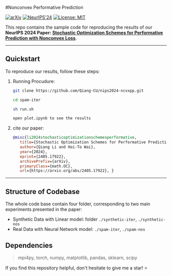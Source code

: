 #Nonconvex Performative Prediction

[![arXiv](https://img.shields.io/badge/arXiv-2304.11327-brightgreen)](https://arxiv.org/abs/2405.17922)
[![NeurIPS'24](https://img.shields.io/badge/Conference-NeurIPS'24-yellow)](https://neurips.cc/)
[![License: MIT](https://img.shields.io/badge/license-MIT-blue.svg)](https://opensource.org/licenses/MIT)

This repo contains the sample code for reproducing the results of our **NeurIPS 2024 Paper: [Stochastic Optimization Schemes for Performative Prediction with Nonconvex Loss](https://arxiv.org/abs/2405.17922)**.

---
## Quickstart

To reproduce our results, follow these steps:

1. Running Procudure:
   ```bash
   git clone https://github.com/Qiang-CU/nips2024-ncvxpp.git

   cd spam-iter 

   sh run.sh

   open plot.ipynb to see the results
   ```

2. cite our paper:
   ```bibtex
   @misc{li2024stochasticoptimizationschemesperformative,
      title={Stochastic Optimization Schemes for Performative Prediction with Nonconvex Loss}, 
      author={Qiang Li and Hoi-To Wai},
      year={2024},
      eprint={2405.17922},
      archivePrefix={arXiv},
      primaryClass={math.OC},
      url={https://arxiv.org/abs/2405.17922}, }
   ```
---
## Structure of Codebase

The whole code base contain four folder, corresponding to two main experiments presented in the paper:

- Synthetic Data with Linear model: folder `./synthetic-iter`, `./synthetic-nos`
- Real Data with Neural Network model: `./spam-iter`, `./spam-nos`

## Dependencies

> mpi4py, torch, numpy, matplotlib, pandas, sklearn, scipy

If you find this repository helpful, don't hesitate to give me a star! :star:
